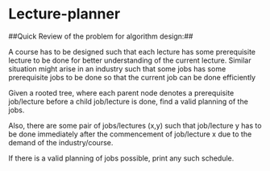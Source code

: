 # Lecture-planner

##Quick Review of the problem for algorithm design:##

A course has to be designed such that each lecture has some prerequisite lecture to be done for better understanding of the current lecture. Similar situation might arise in an industry such that some jobs has some prerequisite jobs to be done so that the current job can be done efficiently

Given a rooted tree, where each parent node denotes a prerequisite job/lecture before a child job/lecture is done, find a valid planning of the jobs.

Also, there are some pair of jobs/lectures (x,y) such that job/lecture y has to be done immediately after the commencement of job/lecture x due to the demand of the industry/course. 

If there is a valid planning of jobs possible, print any such schedule.


